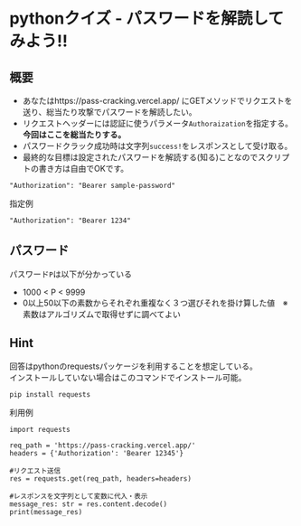 # pythonクイズ - パスワードを解読してみよう!!
## 概要
- あなたはhttps://pass-cracking.vercel.app/ にGETメソッドでリクエストを送り、総当たり攻撃でパスワードを解読したい。  
- リクエストヘッダーには認証に使うパラメータ`Authoraization`を指定する。**今回はここを総当たりする。**    
- パスワードクラック成功時は文字列`success!`をレスポンスとして受け取る。  
- 最終的な目標は設定されたパスワードを解読する(知る)ことなのでスクリプトの書き方は自由でOKです。  
```
"Authorization": "Bearer sample-password"
```
指定例  
```
"Authorization": "Bearer 1234"
```
## パスワード
パスワード`P`は以下が分かっている
- 1000 < P < 9999
- 0以上50以下の素数からそれぞれ重複なく３つ選びそれを掛け算した値　※素数はアルゴリズムで取得せずに調べてよい  
## Hint
回答はpythonのrequestsパッケージを利用することを想定している。  
インストールしていない場合はこのコマンドでインストール可能。  
```
pip install requests
```
利用例
```
import requests

req_path = 'https://pass-cracking.vercel.app/'
headers = {'Authorization': 'Bearer 12345'}

#リクエスト送信
res = requests.get(req_path, headers=headers)

#レスポンスを文字列として変数に代入・表示
message_res: str = res.content.decode()
print(message_res)
```
